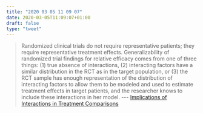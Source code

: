 ```yaml
---
title: "2020 03 05 11 09 07"
date: 2020-03-05T11:09:07+01:00
draft: false
type: "tweet"
---
```

> Randomized clinical trials do not require representative patients; they require representative treatment effects. Generalizability of randomized trial findings for relative efficacy comes from one of three things: (1) true absence of interactions, (2) interacting factors have a similar distribution in the RCT as in the target population, or (3) the RCT sample has enough representation of the distribution of interacting factors to allow them to be modeled and used to estimate treatment effects in target patients, and the researcher knows to include these interactions in her model. --- [Implications of Interactions in Treatment Comparisons](https://www.fharrell.com/post/ia/)
